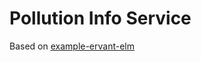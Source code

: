 # Pollution Info Service

Based on [example-ervant-elm](https://github.com/haskell-servant/example-servant-elm)
